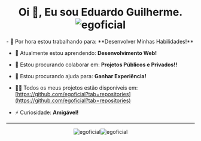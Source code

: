 <h1 align="center">Oi 👋, Eu sou Eduardo Guilherme. <img src="https://komarev.com/ghpvc/?username=egoficial&label=Visitantes&color=000000&style=flat" alt="egoficial" /></h1>
- 🔭 Por hora estou trabalhando para: **Desenvolver Minhas Habilidades!**

- 🌱 Atualmente estou aprendendo: **Desenvolvimento Web!**

- 👯 Estou procurando colaborar em: **Projetos Públicos e Privados!!**

- 🤝 Estou procurando ajuda para: **Ganhar Experiência!**

- 👨‍💻 Todos os meus projetos estão disponíveis em: [https://github.com/egoficial?tab=repositories](https://github.com/egoficial?tab=repositories)

- ⚡ Curiosidade: **Amigável!**
---
<div style="display: flex; align-items: center; justify-content: center;">
  <img src="https://github-readme-stats.vercel.app/api?username=egoficial&show_icons=true&theme=dark&locale=pt-br" alt="egoficial" />
   <img src="https://github-readme-stats.vercel.app/api/top-langs?username=egoficial&show_icons=true&theme=dark&locale=pt-br&layout=compact" alt="egoficial" />
</div>
